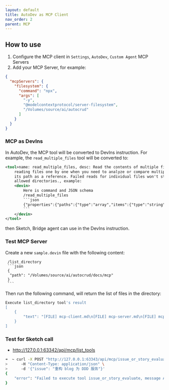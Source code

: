 ```yaml
---
layout: default
title: AutoDev as MCP Client
nav_order: 2
parent: MCP
---
```


## How to use

1. Configure the MCP client in `Settings`, `AutoDev`, `Custom Agent` MCP Servers
2. Add your MCP Server, for example:

```json
{
  "mcpServers": {
    "filesystem": {
      "command": "npx",
      "args": [
        "-y",
        "@modelcontextprotocol/server-filesystem",
        "/Volumes/source/ai/autocrud"
      ]
    }
  }
}
```

### MCP as DevIns

In AutoDev, the MCP tool will be converted to DevIns instruction. For example, the `read_multiple_files` tool will be converted to:

```xml
<tool>name: read_multiple_files, desc: Read the contents of multiple files simultaneously. This is more efficient than
    reading files one by one when you need to analyze or compare multiple files. Each file's content is returned with
    its path as a reference. Failed reads for individual files won't stop the entire operation. Only works within
    allowed directories., example:
    <devin>
        Here is command and JSON schema
        /read_multiple_files
        ```json
        {"properties":{"paths":{"type":"array","items":{"type":"string"}}},"required":["paths"]}
        ```
    </devin>
</tool>
```

then Sketch, Bridge agent can use in the DevIns instruction.

### Test MCP Server

Create a new `sample.devin` file with the following content:

     /list_directory
     ```json
     {
      "path": "/Volumes/source/ai/autocrud/docs/mcp"
     }
     ```

Then run the following command, will return the list of files in the directory:

```bash
Execute list_directory tool's result
[
    {
        "text": "[FILE] mcp-client.md\n[FILE] mcp-server.md\n[FILE] mcp.md"
    }
]
```

### Test for Sketch call

- http://127.0.0.1:63342/api/mcp/list_tools


```bash
➜  ~ curl -X POST "http://127.0.0.1:63343/api/mcp/issue_or_story_evaluate" \
>      -H "Content-Type: application/json" \
>      -d '{"issue": "重构 blog 为 DDD 服务"}'
{
    "error": "Failed to execute tool issue_or_story_evaluate, message Access is allowed from Event Dispatch Thread (EDT) only; see https://jb.gg/ij-platform-threading for details\nCurrent thread: Thread[Netty Builtin Server 3,5,main] 496134154 (EventQueue.isDispatchThread()=false)\nSystemEventQueueThread: Thread[AWT-EventQueue-0,6,main] 321680684"
}
```
